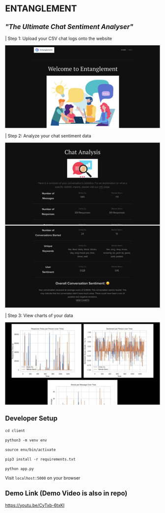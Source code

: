 # ENTANGLEMENT

## *"The Ultimate Chat Sentiment Analyser"*

| Step 1: Upload your CSV chat logs onto the website

<img src=./client/static/HOME.png />

| Step 2: Analyze your chat sentiment data

<img src=./client/static/ANALYSE.png />

<img src=./client/static/ANALYSE-2.png />

| Step 3: View charts of your data

<img src=./client/static/CHARTS-GOOD.png />

## Developer Setup

`cd client`

`python3 -m venv env`

`source env/bin/activate`

`pip3 install -r requirements.txt`

`python app.py`

Visit `localhost:5000` on your browser

## Demo Link (Demo Video is also in repo)

https://youtu.be/CyTxb-6txKI

